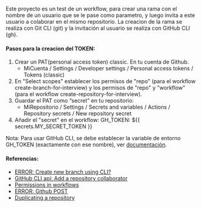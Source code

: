 Este proyecto es un test de un workflow, para crear una rama con el nombre de un usuario que se le pase como parametro, y luego invita a este usuario a colaborar en el mismo repositorio. La creacion de la rama se realiza con Git CLI (git) y la invitación al usuario se realiza con GitHub CLI (gh).

#### Pasos para la creacion del TOKEN:

1. Crear un PAT(personal access token) classic. En tu cuenta de Github.
   - MiCuenta / Settings / Developer settings / Personal access tokens / Tokens (classic)
2. En "Select scopes" establecer los permisos de "repo" (para el workflow create-branch-for-interview) y los permisos de "repo" y "workflow" (para el workflow create-repository-for-interview).
3. Guardar el PAT como “secret” en tu repositorio:
   - MiRepositorio / Settings / Secrets and variables / Actions / Repository secrets / New repository secret
4. Añadir el "secret" en el workflow: GH_TOKEN: ${{ secrets.MY_SECRET_TOKEN }}

Nota: Para usar GitHub CLI, se debe establecer la variable de entorno GH_TOKEN (exactamente con ese nombre), ver [documentación](https://docs.github.com/es/actions/writing-workflows/choosing-what-your-workflow-does/using-github-cli-in-workflows).

#### Referencias:

- [ERROR: Create new branch using CLI?](https://github.com/cli/cli/discussions/2863)
- [GitHub CLI api: Add a repository collaborator](https://docs.github.com/en/rest/collaborators/collaborators?apiVersion=2022-11-28#add-a-repository-collaborator)
- [Permissions in workflows](https://docs.github.com/en/actions/writing-workflows/workflow-syntax-for-github-actions#permissions)
- [ERROR: Github POST](https://stackoverflow.com/questions/70435286/resource-not-accessible-by-integration-on-github-post-repos-owner-repo-ac)
- [Duplicating a repository](https://docs.github.com/en/repositories/creating-and-managing-repositories/duplicating-a-repository?platform=windows)